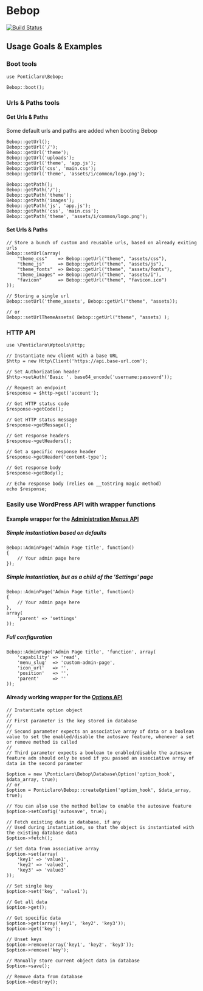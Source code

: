 Bebop
==================
[![Build Status](https://travis-ci.org/ponticlaro/bebop.svg?branch=feature/ci)](https://travis-ci.org/ponticlaro/bebop)

## Usage Goals & Examples

### Boot tools

    use Ponticlaro\Bebop;
    
    Bebop::boot();

### Urls & Paths tools
#### Get Urls & Paths
Some default urls and paths are added when booting Bebop

    Bebop::getUrl();
    Bebop::getUrl('/');
    Bebop::getUrl('theme');
    Bebop::getUrl('uploads');
    Bebop::getUrl('theme', 'app.js');
    Bebop::getUrl('css', 'main.css');
    Bebop::getUrl('theme', 'assets/i/common/logo.png');
    
    Bebop::getPath();
    Bebop::getPath('/');
    Bebop::getPath('theme');
    Bebop::getPath('images');
    Bebop::getPath('js', 'app.js');
    Bebop::getPath('css', 'main.css');
    Bebop::getPath('theme', 'assets/i/common/logo.png');

#### Set Urls & Paths
	
	// Store a bunch of custom and reusable urls, based on already exiting urls
	Bebop::setUrl(array(
		"theme_css"    => Bebop::getUrl("theme", "assets/css"),
		"theme_js"     => Bebop::getUrl("theme", "assets/js"),
		"theme_fonts"  => Bebop::getUrl("theme", "assets/fonts"),
		"theme_images" => Bebop::getUrl("theme", "assets/i"),
		"favicon"      => Bebop::getUrl("theme", "favicon.ico")
	));
	
	// Storing a single url
	Bebop::setUrl('theme_assets', Bebop::getUrl("theme", "assets));
    
	// or
	Bebop::setUrlThemeAssets( Bebop::getUrl("theme", "assets) );

### HTTP API

    use \Ponticlaro\Wptools\Http;
    
    // Instantiate new client with a base URL
    $http = new Http\Client('https://api.base-url.com');
    
    // Set Authorization header
    $http->setAuth('Basic '. base64_encode('username:password'));
    
    // Request an endpoint
    $response = $http->get('account');
    
    // Get HTTP status code
    $response->getCode();
    
    // Get HTTP status message
    $response->getMessage();
    
    // Get response headers 
    $response->getHeaders();
    
    // Get a specific response header
    $response->getHeader('content-type');
    
    // Get response body
    $response->getBody();
    
    // Echo response body (relies on __toString magic method)
    echo $response;

### Easily use WordPress API with wrapper functions 

#### Example wrapper for the [Administration Menus API](http://codex.wordpress.org/Administration_Menus)

##### Simple instantiation based on defaults 

    Bebop::AdminPage('Admin Page title', function() 
    {    
        // Your admin page here
    });

##### Simple instantiation, but as a child of the 'Settings' page

    Bebop::AdminPage('Admin Page title', function() 
    {    
        // Your admin page here
    }, 
    array(
        'parent' => 'settings'
    ));

##### Full configuration

    Bebop::AdminPage('Admin Page title', 'function', array(
    	'capability' => 'read',
    	'menu_slug'  => 'custom-admin-page',
    	'icon_url'   => '',
    	'position'   => '',
    	'parent'     => ''
    ));

#### Already working wrapper for the [Options API](http://codex.wordpress.org/Options_API) 

	// Instantiate option object
	//
	// First parameter is the key stored in database
	//
	// Second parameter expects an associative array of data or a boolean value to set the enabled/disable the autosave feature, whenever a set or remove method is called 
	//
	// Third parameter expects a boolean to enabled/disable the autosave feature adn should only be used if you passed an associative array of data in the second parameter
	
    $option = new \Ponticlaro\Bebop\Database\Option('option_hook', $data_array, true);
	// or
	$option = Ponticlaro\Bebop::createOption('option_hook', $data_array, true);

	// You can also use the method bellow to enable the autosave feature
    $option->setConfig('autosave', true);

	// Fetch existing data in database, if any
	// Used during instantiation, so that the object is instantiated with the existing database data
    $option->fetch();

	// Set data from associative array
    $option->set(array(
    	'key1' => 'value1', 
		'key2' => 'value2',
		'key3' => 'value3'
	));

	// Set single key
    $option->set('key', 'value1');

	// Get all data
    $option->get();

	// Get specific data
	$option->get(array('key1', 'key2'. 'key3'));
    $option->get('key');

	// Unset keys
    $option->remove(array('key1', 'key2'. 'key3'));
    $option->remove('key');

	// Manually store current object data in database
    $option->save();

	// Remove data from database
    $option->destroy();
